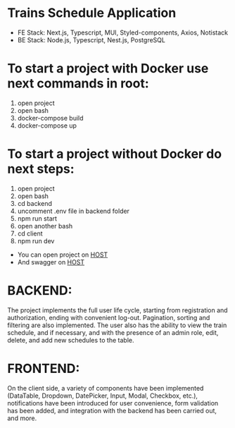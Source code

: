 # Trains Schedule Application
- FE Stack: Next.js, Typescript, MUI, Styled-components, Axios, Notistack
- BE Stack: Node.js, Typescript, Nest.js, PostgreSQL

# To start a project with Docker use next commands in root: 
1. open project
2. open bash
3. docker-compose build
4. docker-compose up

# To start a project without Docker do next steps:
1. open project
2. open bash
3. cd backend
4. uncomment .env file in backend folder
5. npm run start
6. open another bash
7. cd client
8. npm run dev

- You can open project on [HOST](http://localhost:3000/signin)
- And swagger on [HOST](http://localhost:5002/api/docs/#)

# BACKEND:
The project implements the full user life cycle, starting from registration and authorization, ending with convenient log-out. Pagination, sorting and filtering are also implemented. The user also has the ability to view the train schedule, and if necessary, and with the presence of an admin role, edit, delete, and add new schedules to the table.

# FRONTEND:
On the client side, a variety of components have been implemented (DataTable, Dropdown, DatePicker, Input, Modal, Checkbox, etc.), notifications have been introduced for user convenience, form validation has been added, and integration with the backend has been carried out, and more.
